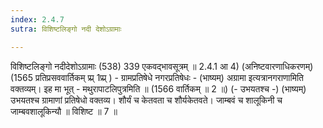 ```yaml
---
index: 2.4.7
sutra: विशिष्टलिङ्गो नदी देशोऽग्रामाः

---
```

 विशिष्टलिङ्गो नदीदेशोऽग्रामाः (538) 339 एकवद्भावसूत्रम् ॥ 2.4.1 आ 4) (अनिष्टवारणाधिकरणम्) (1565 प्रतिप्रसववार्तिकम् प्र्प्र् 1प्र्प्र् ) - ग्रामप्रतिषेधे नगरप्रतिषेधः - (भाष्यम्) अग्रामा इत्यत्रानगराणामिति वक्तव्यम्। इह मा भूत्  -  मथुरापाटलिपुत्रमिति ॥ (1566 वार्तिकम् ॥ 2 ॥) (- उभयतश्च -) (भाष्यम्) उभयतश्च ग्रामाणां प्रतिषेधो वक्तव्य। शौर्यं च केतवता च शौर्यकेतवते। जाम्बवं च शालूकिनी च जाम्बवशालूकिन्यौ ॥ विशिष्ट ॥ 7 ॥ 